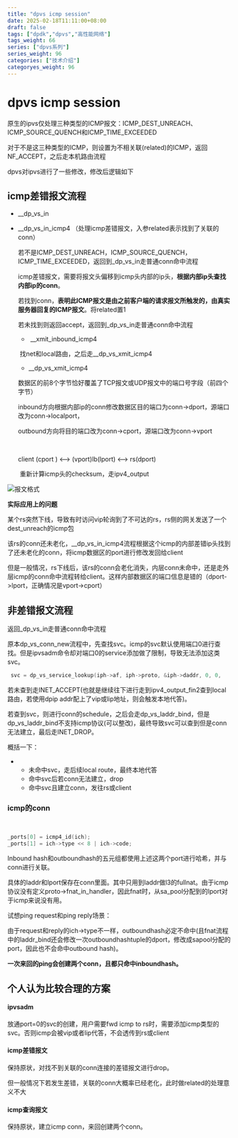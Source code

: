 ```yaml
---
title: "dpvs icmp session"
date: 2025-02-18T11:11:00+08:00
draft: false
tags: ["dpdk","dpvs","高性能网络"]
tags_weight: 66
series: ["dpvs系列"]
series_weight: 96
categories: ["技术介绍"]
categoryes_weight: 96
---
```



# dpvs icmp session



原生的ipvs仅处理三种类型的ICMP报文：ICMP_DEST_UNREACH、ICMP_SOURCE_QUENCH和ICMP_TIME_EXCEEDED

对于不是这三种类型的ICMP，则设置为不相关联(related)的ICMP，返回NF_ACCEPT，之后走本机路由流程

dpvs对ipvs进行了一些修改，修改后逻辑如下



## icmp差错报文流程



- __dp_vs_in

- __dp_vs_in_icmp4 （处理icmp差错报文，入参related表示找到了关联的conn）

    若不是ICMP_DEST_UNREACH，ICMP_SOURCE_QUENCH，ICMP_TIME_EXCEEDED，返回到_dp_vs_in走普通conn命中流程

  icmp差错报文，需要将报文头偏移到icmp头内部的ip头，**根据内部ip头查找内部ip的conn**。

  若找到conn，**表明此ICMP报文是由之前客户端的请求报文所触发的，由真实服务器回复的ICMP报文**。将related置1

   若未找到则返回accept，返回到_dp_vs_in走普通conn命中流程
  - ​    __xmit_inbound_icmp4

  ​    找net和local路由，之后走__dp_vs_xmit_icmp4

  -  __dp_vs_xmit_icmp4

  ​      数据区的前8个字节恰好覆盖了TCP报文或UDP报文中的端口号字段（前四个字节）

  inbound方向根据内部ip的conn修改数据区目的端口为conn->dport，源端口改为conn->localport，

  outbound方向将目的端口改为conn->cport，源端口改为conn->vport

  ​       

  client (cport )   <-->   (vport)lb(lport)   <-->    rs(dport)

  ​      重新计算icmp头的checksum，走ipv4_output



![报文格式](https://i-blog.csdnimg.cn/blog_migrate/4687e28af632425a7d0f6d66487d954b.png#pic_center)

**实际应用上的问题**

某个rs突然下线，导致有时访问vip轮询到了不可达的rs，rs侧的网关发送了一个dest_unreach的icmp包

该rs的conn还未老化，__dp_vs_in_icmp4流程根据这个icmp的内部差错ip头找到了还未老化的conn，将icmp数据区的port进行修改发回给client

但是一般情况，rs下线后，该rs的conn会老化消失，内层conn未命中，还是走外层icmp的conn命中流程转给client。这样内部数据区的端口信息是错的（dport->lport，正确情况是vport->cport）



## 非差错报文流程

返回_dp_vs_in走普通conn命中流程



原本dp_vs_conn_new流程中，先查找svc。icmp的svc默认使用端口0进行查找。但是ipvsadm命令却对端口0的service添加做了限制，导致无法添加这类svc。

```c
 svc = dp_vs_service_lookup(iph->af, iph->proto, &iph->daddr, 0, 0,                               mbuf, NULL, &outwall, rte_lcore_id());
```

若未查到走INET_ACCEPT(也就是继续往下进行走到ipv4_output_fin2查到local路由，若使用dpip addr配上了vip或lip地址，则会触发本地代答)。

若查到svc，则进行conn的schedule，之后会走dp_vs_laddr_bind，但是dp_vs_laddr_bind不支持icmp协议(可以整改)，最终导致svc可以查到但是conn无法建立，最后走INET_DROP。

概括一下：

- - 未命中svc，走后续local route，最终本地代答
  - 命中svc后若conn无法建立，drop
  - 命中svc且建立conn，发往rs或client



### icmp的conn



​        

```c
_ports[0] = icmp4_id(ich);
_ports[1] = ich->type << 8 | ich->code;
```



Inbound hash和outboundhash的五元组都使用上述这两个port进行哈希，并与conn进行关联。

具体的laddr和lport保存在conn里面。其中只用到laddr做l3的fullnat。由于icmp协议没有定义proto->fnat_in_handler，因此fnat时，从sa_pool分配到的lport对于icmp来说没有用。



试想ping request和ping reply场景：

由于request和reply的ich->type不一样，outboundhash必定不命中(且fnat流程中的laddr_bind还会修改一次outboundhashtuple的dport，修改成sapool分配的port，因此也不会命中outbound hash)。

**一次来回的ping会创建两个conn，且都只命中inboundhash。**



## 个人认为比较合理的方案



#### ipvsadm

放通port=0的svc的创建，用户需要fwd icmp to rs时，需要添加icmp类型的svc。否则icmp会被vip或者lip代答，不会透传到rs或client



#### icmp差错报文

保持原状，对找不到关联的conn连接的差错报文进行drop。

但一般情况下若发生差错，关联的conn大概率已经老化，此时做related的处理意义不大



#### icmp查询报文

保持原状，建立icmp conn，来回创建两个conn。

